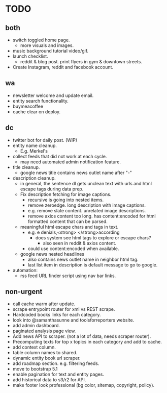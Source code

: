 # TODO


## both

- switch toggled home page.
  - more visuals and images.
- music background tutorial video/gif.
- launch checklist.
  - reddit & blog post.
  print flyers in gym & downtown streets.
- Create Instagram, reddit and facebook account.

## wa

- newsletter welcome and update email.
- entity search functionality.
- buymeacoffee
- cache clear on deploy.

## dc

- twitter bot for daily post. (WIP)
- entity name cleanup.
  - E.g. Merkel's
- collect feeds that did not work at each cycle.
  - may need automated admin notification feature.
- title cleanup.
  - google news title contains news outlet name after "-"
- description cleanup.
  - in general, the sentence dl gets unclean text with 
    urls and html escape tags during data prep.
  - Fix description fetching for image captions.
    - recursive is going into nested items.
    - remove zeroedge. long description with image captions.
    - e.g. remove slate content. unrelated image descriptions.
    - remove axios content too long. has content:encoded for html
      formatted content that can be parsed.
  - meaningful html escape chars and tags in text.
    - e.g. e denials,&lt;strong&gt; &lt;/strong&gt;according 
      - does system see html tags to explore or escape chars?
        - also seen in reddit & axios content.
    - could use content:encoded when available.
  - google news nested headlines
    - also contains news outlet name in neighbor html tag.
    - last list item in description is default message to go to google.
- automation:
  - rss feed URL finder script using nav bar links.

## non-urgent

- call cache warm after update.
- scrape entrypoint router for xml vs REST scrape.
- Hardcoded books links for each category.
- look into @samanthasunne and toolsforreporters website.
- add admin dashboard.
- paginated analysis page view.
- Add news API to scraper. (not a lot of data, needs scraper router).
- Precomputing texts for top x topics in each category and add to cache.
- add context column.
- table column names to shared.
- dynamic entity book url scraper.
- add roadmap section. e.g. filtering feeds.
- move to bootstrap 5.1
- enable pagination for text and entity pages.
- add historical data to s3/r2 for API.
- make footer look professional (bg color, sitemap, copyright, policy).
